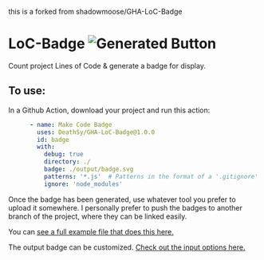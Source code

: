 this is a forked from shadowmoose/GHA-LoC-Badge
# LoC-Badge ![Generated Button](https://raw.githubusercontent.com/shadowmoose/GHA-LoC-Badge/image-data/badge.svg)
Count project Lines of Code & generate a badge for display.

## To use:
In a Github Action, download your project and run this action:

```yaml
      - name: Make Code Badge
        uses: DeathSy/GHA-LoC-Badge@1.0.0
        id: badge
        with:
          debug: true
          directory: ./
          badge: ./output/badge.svg
          patterns: '*.js'  # Patterns in the format of a '.gitignore' file, separated by pipes.
          ignore: 'node_modules'
```

Once the badge has been generated, use whatever tool you prefer to upload it somewhere.
I personally prefer to push the badges to another branch of the project, where they can be linked easily.

You can [see a full example file that does this here.](./.github/workflows/main.yml)

The output badge can be customized. [Check out the input options here.](./action.yml)
